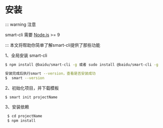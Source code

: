 #  安装

::: warning 注意

smart-cli 需要 [Node.js](https://nodejs.org/en/) >= 9
 
:::
本文将帮助你简单了解smart-cli提供了那些功能

1、全局安装 smart-cli
```sh
$ npm install @baidu/smart-cli -g 或者 sudo install @baidu/smart-cli -g

安装完成后执行smart --version，查看是否安装成功
$  smart --version
```

2、初始化项目，并下载模板
```sh
$ smart init projectName
```

3、安装依赖
```sh
 $ cd projectName
 $ npm install
```
